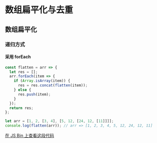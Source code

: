 # 数组扁平化与去重

## 数组扁平化

### 递归方式

#### 采用 forEach

```javascript
const flatten = arr => {
  let res = [];
  arr.forEach(item => {
    if (Array.isArray(item)) {
      res = res.concat(flatten(item));
    } else {
      res.push(item);
    }
  });
  return res;
};

let arr = [1, 2, [3, 4], [5, 12, [24, 12, [11]]]];
console.log(flatten(arr)); // arr => [1, 2, 3, 4, 5, 12, 24, 12, 11]
```

[在 JS Bin 上查看这段代码](http://js.jirengu.com/seveb/1/edit?js,console)
